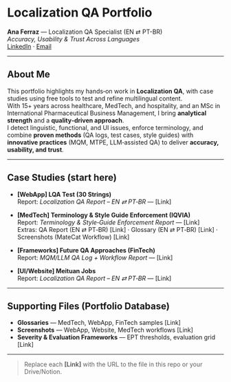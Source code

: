 # Localization QA Portfolio

**Ana Ferraz** — Localization QA Specialist (EN ⇄ PT-BR)  
*Accuracy, Usability & Trust Across Languages*  
[LinkedIn](#) · [Email](#)

---

## About Me
This portfolio highlights my hands‑on work in **Localization QA**, with case studies using free tools to test and refine multilingual content.  
With 15+ years across healthcare, MedTech, and hospitality, and an MSc in International Pharmaceutical Business Management, I bring **analytical strength** and a **quality‑driven approach**.  
I detect linguistic, functional, and UI issues, enforce terminology, and combine **proven methods** (QA logs, test cases, style guides) with **innovative practices** (MQM, MTPE, LLM‑assisted QA) to deliver **accuracy, usability, and trust**.

---

## Case Studies (start here)

- **[WebApp] LQA Test (30 Strings)**  
  Report: *Localization QA Report – EN ⇄ PT‑BR* — [Link]

- **[MedTech] Terminology & Style Guide Enforcement (IQVIA)**  
  Report: *Terminology & Style‑Guide Enforcement Report* — [Link]  
  Extras: QA Report (EN ⇄ PT‑BR) [Link] · Glossary (EN ⇄ PT‑BR) [Link] · Screenshots (MateCat Workflow) [Link]

- **[Frameworks] Future QA Approaches (FinTech)**  
  Report: *MQM/LLM QA Log + Workflow Report* — [Link]

- **[UI/Website] Meituan Jobs**  
  Report: *Localization QA Report – EN ⇄ PT‑BR* — [Link]

---

## Supporting Files (Portfolio Database)

- **Glossaries** — MedTech, WebApp, FinTech samples [Link]  
- **Screenshots** — WebApp, Website, MedTech workflows [Link]  
- **Severity & Evaluation Frameworks** — EPT thresholds, evaluation grid [Link]

---

> Replace each **[Link]** with the URL to the file in this repo or your Drive/Notion.
